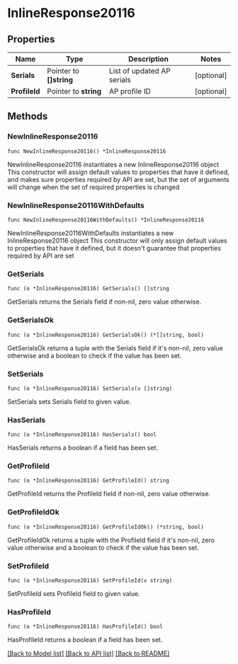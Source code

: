 # InlineResponse20116

## Properties

Name | Type | Description | Notes
------------ | ------------- | ------------- | -------------
**Serials** | Pointer to **[]string** | List of updated AP serials | [optional] 
**ProfileId** | Pointer to **string** | AP profile ID | [optional] 

## Methods

### NewInlineResponse20116

`func NewInlineResponse20116() *InlineResponse20116`

NewInlineResponse20116 instantiates a new InlineResponse20116 object
This constructor will assign default values to properties that have it defined,
and makes sure properties required by API are set, but the set of arguments
will change when the set of required properties is changed

### NewInlineResponse20116WithDefaults

`func NewInlineResponse20116WithDefaults() *InlineResponse20116`

NewInlineResponse20116WithDefaults instantiates a new InlineResponse20116 object
This constructor will only assign default values to properties that have it defined,
but it doesn't guarantee that properties required by API are set

### GetSerials

`func (o *InlineResponse20116) GetSerials() []string`

GetSerials returns the Serials field if non-nil, zero value otherwise.

### GetSerialsOk

`func (o *InlineResponse20116) GetSerialsOk() (*[]string, bool)`

GetSerialsOk returns a tuple with the Serials field if it's non-nil, zero value otherwise
and a boolean to check if the value has been set.

### SetSerials

`func (o *InlineResponse20116) SetSerials(v []string)`

SetSerials sets Serials field to given value.

### HasSerials

`func (o *InlineResponse20116) HasSerials() bool`

HasSerials returns a boolean if a field has been set.

### GetProfileId

`func (o *InlineResponse20116) GetProfileId() string`

GetProfileId returns the ProfileId field if non-nil, zero value otherwise.

### GetProfileIdOk

`func (o *InlineResponse20116) GetProfileIdOk() (*string, bool)`

GetProfileIdOk returns a tuple with the ProfileId field if it's non-nil, zero value otherwise
and a boolean to check if the value has been set.

### SetProfileId

`func (o *InlineResponse20116) SetProfileId(v string)`

SetProfileId sets ProfileId field to given value.

### HasProfileId

`func (o *InlineResponse20116) HasProfileId() bool`

HasProfileId returns a boolean if a field has been set.


[[Back to Model list]](../README.md#documentation-for-models) [[Back to API list]](../README.md#documentation-for-api-endpoints) [[Back to README]](../README.md)


